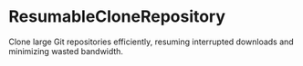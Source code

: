 # ResumableCloneRepository
Clone large Git repositories efficiently, resuming interrupted downloads and minimizing wasted bandwidth.
